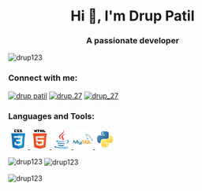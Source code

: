 <h1 align="center">Hi 👋, I'm Drup Patil</h1>
<h3 align="center">A passionate developer</h3>

<p align="left"> <img src="https://komarev.com/ghpvc/?username=drup123&label=Profile%20views&color=0e75b6&style=flat" alt="drup123" /> </p>

<h3 align="left">Connect with me:</h3>
<p align="left">
<a href="https://linkedin.com/in/drup patil" target="blank"><img align="center" src="https://raw.githubusercontent.com/rahuldkjain/github-profile-readme-generator/master/src/images/icons/Social/linked-in-alt.svg" alt="drup patil" height="30" width="40" /></a>
<a href="https://instagram.com/drup.27" target="blank"><img align="center" src="https://raw.githubusercontent.com/rahuldkjain/github-profile-readme-generator/master/src/images/icons/Social/instagram.svg" alt="drup.27" height="30" width="40" /></a>
<a href="https://www.codechef.com/users/drup_27" target="blank"><img align="center" src="https://cdn.jsdelivr.net/npm/simple-icons@3.1.0/icons/codechef.svg" alt="drup_27" height="30" width="40" /></a>
</p>

<h3 align="left">Languages and Tools:</h3>
<p align="left"> <a href="https://www.w3schools.com/css/" target="_blank" rel="noreferrer"> <img src="https://raw.githubusercontent.com/devicons/devicon/master/icons/css3/css3-original-wordmark.svg" alt="css3" width="40" height="40"/> </a> <a href="https://www.w3.org/html/" target="_blank" rel="noreferrer"> <img src="https://raw.githubusercontent.com/devicons/devicon/master/icons/html5/html5-original-wordmark.svg" alt="html5" width="40" height="40"/> </a> <a href="https://www.java.com" target="_blank" rel="noreferrer"> <img src="https://raw.githubusercontent.com/devicons/devicon/master/icons/java/java-original.svg" alt="java" width="40" height="40"/> </a> <a href="https://www.mysql.com/" target="_blank" rel="noreferrer"> <img src="https://raw.githubusercontent.com/devicons/devicon/master/icons/mysql/mysql-original-wordmark.svg" alt="mysql" width="40" height="40"/> </a> <a href="https://www.python.org" target="_blank" rel="noreferrer"> <img src="https://raw.githubusercontent.com/devicons/devicon/master/icons/python/python-original.svg" alt="python" width="40" height="40"/> </a> </p>

<p><img align="left" src="https://github-readme-stats.vercel.app/api/top-langs?username=drup123&show_icons=true&locale=en&layout=compact" alt="drup123" /></p>

<p>&nbsp;<img align="center" src="https://github-readme-stats.vercel.app/api?username=drup123&show_icons=true&locale=en" alt="drup123" /></p>

<p><img align="center" src="https://github-readme-streak-stats.herokuapp.com/?user=drup123&" alt="drup123" /></p>
